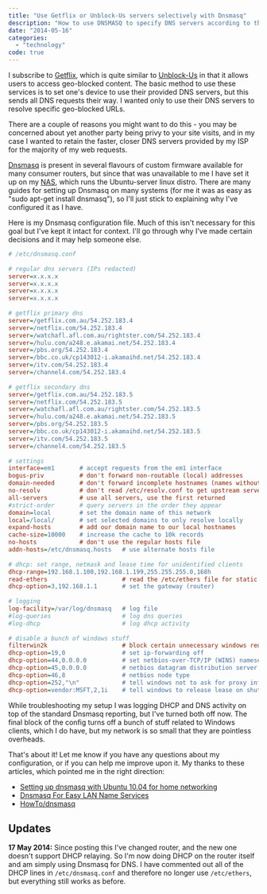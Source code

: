 ```yaml
---
title: "Use Getflix or Unblock-Us servers selectively with Dnsmasq"
description: "How to use DNSMASQ to specify DNS servers according to the URL"
date: "2014-05-16"
categories: 
  - "technology"
code: true
---
```


I subscribe to [Getflix](//www.getflix.com.au/ "Getflix"), which is quite similar to [Unblock-Us](//www.unblock-us.com/ "Unblock-Us") in that it allows users to access geo-blocked content. The basic method to use these services is to set one's device to use their provided DNS servers, but this sends all DNS requests their way. I wanted only to use their DNS servers to resolve specific geo-blocked URLs.

There are a couple of reasons you might want to do this - you may be concerned about yet another party being privy to your site visits, and in my case I wanted to retain the faster, closer DNS servers provided by my ISP for the majority of my web requests.

[Dnsmasq](//www.thekelleys.org.uk/dnsmasq/doc.html "Dnsmasq - network services for small networks") is present in several flavours of custom firmware available for many consumer routers, but since that was unavailable to me I have set it up on my [NAS](/2013/03/the-n40l-nas-with-the-icy-dock-duoswap "The N40L NAS with the Icy Dock DuoSwap"), which runs the Ubuntu-server linux distro. There are many guides for setting up Dnsmasq on many systems (for me it was as easy as "sudo apt-get install dnsmasq"), so I'll just stick to explaining why I've configured it as I have.

Here is my Dnsmasq configuration file. Much of this isn't necessary for this goal but I've kept it intact for context. I'll go through why I've made certain decisions and it may help someone else.

``` ini
# /etc/dnsmasq.conf
 
# regular dns servers (IPs redacted)
server=x.x.x.x
server=x.x.x.x
server=x.x.x.x
server=x.x.x.x
 
# getflix primary dns
server=/getflix.com.au/54.252.183.4
server=/netflix.com/54.252.183.4
server=/watchafl.afl.com.au/rightster.com/54.252.183.4
server=/hulu.com/a248.e.akamai.net/54.252.183.4
server=/pbs.org/54.252.183.4
server=/bbc.co.uk/cp143012-i.akamaihd.net/54.252.183.4
server=/itv.com/54.252.183.4
server=/channel4.com/54.252.183.4
 
# getflix secondary dns
server=/getflix.com.au/54.252.183.5
server=/netflix.com/54.252.183.5
server=/watchafl.afl.com.au/rightster.com/54.252.183.5
server=/hulu.com/a248.e.akamai.net/54.252.183.5
server=/pbs.org/54.252.183.5
server=/bbc.co.uk/cp143012-i.akamaihd.net/54.252.183.5
server=/itv.com/54.252.183.5
server=/channel4.com/54.252.183.5
 
# settings
interface=em1       # accept requests from the em1 interface
bogus-priv          # don't forward non-routable (local) addresses
domain-needed       # don't forward incomplete hostnames (names without dots)
no-resolv           # don't read /etc/resolv.conf to get upstream servers
all-servers         # use all servers, use the first returned
#strict-order       # query servers in the order they appear
domain=local        # set the domain name of this network
local=/local/       # set selected domains to only resolve locally
expand-hosts        # add our domain name to our local hostnames
cache-size=10000    # increase the cache to 10k records
no-hosts            # don't use the regular hosts file
addn-hosts=/etc/dnsmasq.hosts   # use alternate hosts file
 
# dhcp: set range, netmask and lease time for unidentified clients
dhcp-range=192.168.1.100,192.168.1.199,255.255.255.0,168h
read-ethers                     # read the /etc/ethers file for static assignment
dhcp-option=3,192.168.1.1       # set the gateway (router)
 
# logging
log-facility=/var/log/dnsmasq   # log file
#log-queries                    # log dns queries
#log-dhcp                       # log dhcp activity
 
# disable a bunch of windows stuff
filterwin2k                     # block certain unnecessary windows requests
dhcp-option=19,0                # set ip-forwarding off
dhcp-option=44,0.0.0.0          # set netbios-over-TCP/IP (WINS) nameserver(s)
dhcp-option=45,0.0.0.0          # netbios datagram distribution server
dhcp-option=46,8                # netbios node type
dhcp-option=252,"\n"            # tell windows not to ask for proxy info
dhcp-option=vendor:MSFT,2,1i    # tell windows to release lease on shutdown
```

While troubleshooting my setup I was logging DHCP and DNS activity on top of the standard Dnsmasq reporting, but I've turned both off now. The final block of the config turns off a bunch of stuff related to Windows clients, which I do have, but my network is so small that they are pointless overheads.

That's about it! Let me know if you have any questions about my configuration, or if you can help me improve upon it. My thanks to these articles, which pointed me in the right direction:

- [Setting up dnsmasq with Ubuntu 10.04 for home networking](//www.dickson.me.uk/2012/03/26/setting-up-dnsmasq-with-ubuntu-10-04-for-home-networking/ "Setting up dnsmasq with Ubuntu 10.04 for home networking")
- [Dnsmasq For Easy LAN Name Services](//www.linux.com/learn/tutorials/516220-dnsmasq-for-easy-lan-name-services "Dnsmasq For Easy LAN Name Services")
- [HowTo/dnsmasq](//wiki.debian.org/HowTo/dnsmasq "HowTo/dnsmasq")

## Updates

**17 May 2014:** Since posting this I've changed router, and the new one doesn't support DHCP relaying. So I'm now doing DHCP on the router itself and am simply using Dnsmasq for DNS. I have commented out all of the DHCP lines in ```/etc/dnsmasq.conf``` and therefore no longer use ```/etc/ethers```, but everything still works as before.